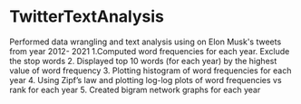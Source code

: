 # TwitterTextAnalysis
Performed data wrangling and text analysis using on Elon Musk's tweets from year 2012- 2021
1.Computed word frequencies for each year. Exclude the stop words
2. Displayed top 10 words (for each year) by the highest value of word frequency
3. Plotting histogram of word frequencies for each year
4. Using Zipf’s law and plotting log-log plots of word frequencies vs rank for each year
5. Created bigram network graphs for each year
